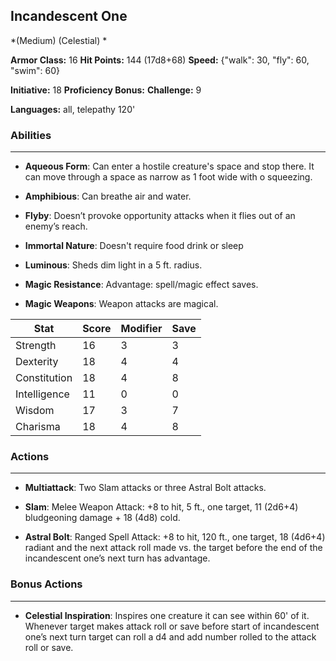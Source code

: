 ## Incandescent One
*(Medium) (Celestial) *

**Armor Class:** 16
**Hit Points:** 144 (17d8+68)
**Speed:** {"walk": 30, "fly": 60, "swim": 60}

**Initiative:** 18
**Proficiency Bonus:**
**Challenge:** 9

**Languages:** all, telepathy 120'

### Abilities
 --- 
- **Aqueous Form**: Can enter a hostile creature's space and stop there. It can move through a space as narrow as 1 foot wide with o squeezing.

- **Amphibious**: Can breathe air and water.

- **Flyby**: Doesn’t provoke opportunity attacks when it flies out of an enemy’s reach.

- **Immortal Nature**: Doesn't require food drink or sleep

- **Luminous**: Sheds dim light in a 5 ft. radius.

- **Magic Resistance**: Advantage: spell/magic effect saves.

- **Magic Weapons**: Weapon attacks are magical.



| Stat | Score | Modifier | Save |
| ---- | ---- | ---- | ---- |
| Strength | 16 | 3 | 3 |
| Dexterity | 18 | 4 | 4 |
| Constitution | 18 | 4 | 8 |
| Intelligence | 11 | 0 | 0 |
| Wisdom | 17 | 3 | 7 |
| Charisma | 18 | 4 | 8 |

### Actions
 --- 
- **Multiattack**: Two Slam attacks or three Astral Bolt attacks.

- **Slam**: Melee Weapon Attack: +8 to hit, 5 ft., one target, 11 (2d6+4) bludgeoning damage + 18 (4d8) cold.

- **Astral Bolt**: Ranged Spell Attack: +8 to hit, 120 ft., one target, 18 (4d6+4) radiant and the next attack roll made vs. the target before the end of the incandescent one’s next turn has advantage.

### Bonus Actions
 --- 
- **Celestial Inspiration**: Inspires one creature it can see within 60' of it. Whenever target makes attack roll or save before start of incandescent one’s next turn target can roll a d4 and add number rolled to the attack roll or save.

